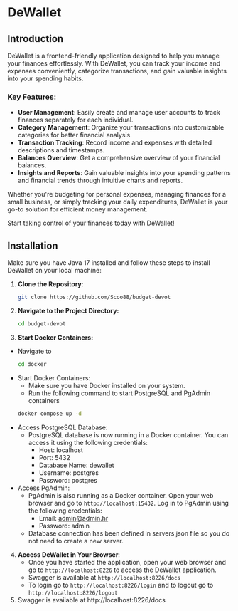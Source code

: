 # DeWallet


## Introduction

DeWallet is a frontend-friendly application designed to help you manage your finances effortlessly. With DeWallet, you can track your income and expenses conveniently, categorize transactions, and gain valuable insights into your spending habits.

### Key Features:
- **User Management**: Easily create and manage user accounts to track finances separately for each individual.
- **Category Management**: Organize your transactions into customizable categories for better financial analysis.
- **Transaction Tracking**: Record income and expenses with detailed descriptions and timestamps.
- **Balances Overview**: Get a comprehensive overview of your financial balances.
- **Insights and Reports**: Gain valuable insights into your spending patterns and financial trends through intuitive charts and reports.

Whether you're budgeting for personal expenses, managing finances for a small business, or simply tracking your daily expenditures, DeWallet is your go-to solution for efficient money management.

Start taking control of your finances today with DeWallet!

## Installation

Make sure you have Java 17 installed and follow these steps to install DeWallet on your local machine:

1. **Clone the Repository**: 
   ```bash
   git clone https://github.com/Scoo88/budget-devot
   ```
2. **Navigate to the Project Directory:**
    ```bash
    cd budget-devot
    ```
3. **Start Docker Containers:**
- Navigate to
  ```bash
  cd docker
  ```
- Start Docker Containers:
    - Make sure you have Docker installed on your system.
    - Run the following command to start PostgreSQL and PgAdmin containers
  ```bash
  docker compose up -d
  ```
- Access PostgreSQL Database:
   - PostgreSQL database is now running in a Docker container. You can access it using the following credentials:
      - Host: localhost
      - Port: 5432
      - Database Name: dewallet
      - Username: postgres
      - Password: postgres
- Access PgAdmin:
    - PgAdmin is also running as a Docker container. Open your web browser and go to `http://localhost:15432`. Log in to PgAdmin using the following credentials:
      - Email: admin@admin.hr
      - Password: admin
    - Database connection has been defined in servers.json file so you do not need to create a new server.
4. **Access DeWallet in Your Browser**:
   - Once you have started the application, open your web browser and go to `http://localhost:8226` to access the DeWallet application.
   - Swagger is available at `http://localhost:8226/docs`
   - To login go to `http://localhost:8226/login` and to logout go to `http://localhost:8226/logout`
4. Swagger is available at http://localhost:8226/docs

